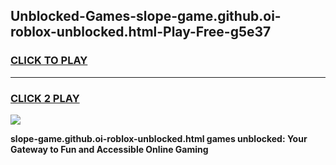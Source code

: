 
## Unblocked-Games-slope-game.github.oi-roblox-unblocked.html-Play-Free-g5e37
<h3>
<a href="https://premium76.site?title=slope-game.github.oi-roblox-unblocked.html&ref=20A">CLICK TO PLAY</a></h3>
<hr>

<h3>
<a href="https://premium76.site?title=slope-game.github.oi-roblox-unblocked.html&ref=20A">CLICK 2 PLAY</a>
  
</h3>

<a href="https://premium76.site?title=slope-game.github.oi-roblox-unblocked.html&ref=20A"><img src="https://clearcache.store/games.png"></a>


**slope-game.github.oi-roblox-unblocked.html games unblocked: Your Gateway to Fun and Accessible Online Gaming**
